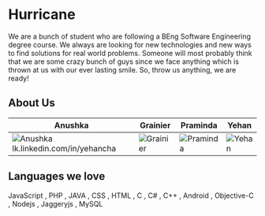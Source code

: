 
# Hurricane

We are a bunch of student who are following a BEng Software Engineering degree course.
We always are looking for new technologies and new ways to find solutions for real world problems.
Someone will most probably think that we are some crazy bunch of guys since we face anything which is thrown at us with our ever lasting smile. So, throw us anything, we are ready!

## About Us

| Anushka | Grainier | Praminda | Yehan
|--- |--- |--- |---
| ![Anushka](https://avatars3.githubusercontent.com/u/2684554?v=3&s=460) lk.linkedin.com/in/yehancha| ![Grainier](https://avatars1.githubusercontent.com/u/3824254?v=3&s=460) | ![Praminda](https://avatars2.githubusercontent.com/u/2655553?v=3&s=460) | ![Yehan](https://avatars3.githubusercontent.com/u/2751847?v=3&s=460) |


## Languages we love
JavaScript , PHP , JAVA , CSS , HTML , C , C# , C++ , Android , Objective-C , Nodejs , Jaggeryjs , MySQL 

